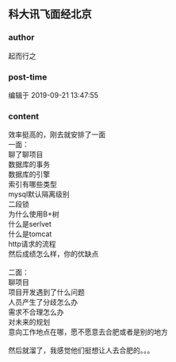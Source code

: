 ## 科大讯飞面经北京
### author 
起而行之
### post-time 

编辑于  2019-09-21 13:47:55
### content 
<div class="post-topic-des nc-post-content">
 效率挺高的，刚去就安排了一面
 <br/>
 一面：
 <br/>
 聊了聊项目
 <br/>
 数据库的事务
 <br/>
 数据库的引擎
 <br/>
 索引有哪些类型
 <br/>
 mysql默认隔离级别
 <br/>
 二段锁
 <br/>
 为什么使用B+树
 <br/>
 什么是serlvet
 <br/>
 什么是tomcat
 <br/>
 http请求的流程
 <br/>
 然后成绩怎么样，你的优缺点
 <br/>
 <br/>
 二面：
 <br/>
 聊项目
 <br/>
 项目开发遇到了什么问题
 <br/>
 人员产生了分歧怎么办
 <br/>
 需求不合理怎么办
 <br/>
 对未来的规划
 <br/>
 意向工作地点在哪，愿不愿意去合肥或者是别的地方
 <br/>
 <br/>
 然后就溜了，我感觉他们挺想让人去合肥的。。。
 <br/>
 <br/>
 <br/>
</div>
